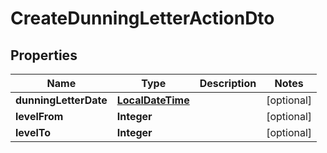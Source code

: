 
# CreateDunningLetterActionDto

## Properties
Name | Type | Description | Notes
------------ | ------------- | ------------- | -------------
**dunningLetterDate** | [**LocalDateTime**](LocalDateTime.md) |  |  [optional]
**levelFrom** | **Integer** |  |  [optional]
**levelTo** | **Integer** |  |  [optional]



